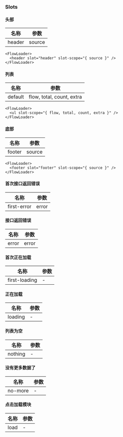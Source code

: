 ### Slots

#### 头部
| 名称 | 参数 |
| --- | --- |
| header | source |
```vue
<FlowLoader>
  <header slot="header" slot-scope="{ source }" />
</FlowLoader>
```

#### 列表
| 名称 | 参数 |
| --- | --- |
| default | flow, total, count, extra |
```vue
<FlowLoader>
  <ul slot-scope="{ flow, total, count, extra }" />
</FlowLoader>
```

#### 底部
| 名称 | 参数 |
| --- | --- |
| footer | source |
```vue
<FlowLoader>
  <footer slot="footer" slot-scope="{ source }" />
</FlowLoader>
```

#### 首次接口返回错误
| 名称 | 参数 |
| --- | --- |
| first-error | error |

#### 接口返回错误
| 名称 | 参数 |
| --- | --- |
| error | error |

#### 首次正在加载
| 名称 | 参数 |
| --- | --- |
| first-loading | - |

#### 正在加载
| 名称 | 参数 |
| --- | --- |
| loading | - |

#### 列表为空
| 名称 | 参数 |
| --- | --- |
| nothing | - |

#### 没有更多数据了
| 名称 | 参数 |
| --- | --- |
| no-more | - |

#### 点击加载模块
| 名称 | 参数 |
| --- | --- |
| load | - |
